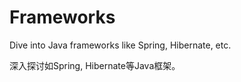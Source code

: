 # Frameworks

Dive into Java frameworks like Spring, Hibernate, etc.

深入探讨如Spring, Hibernate等Java框架。
